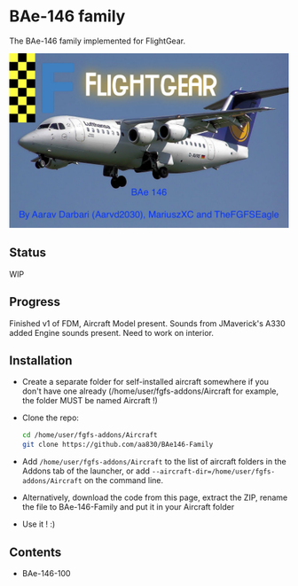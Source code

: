 # BAe-146 family
The BAe-146 family implemented for FlightGear.

![](./Pics/splashscreen.jpg?raw=true)

## Status
WIP

## Progress
Finished v1 of FDM, Aircraft Model present. Sounds from JMaverick's A330 added Engine sounds present. Need to work on interior.


## Installation
* Create a separate folder for self-installed aircraft somewhere if you don't have one already
  (/home/user/fgfs-addons/Aircraft for example, the folder MUST be named Aircraft !)
* Clone the repo:
  ```sh
  cd /home/user/fgfs-addons/Aircraft
  git clone https://github.com/aa830/BAe146-Family
  ```
* Add `/home/user/fgfs-addons/Aircraft` to the list of aircraft folders in the Addons tab of the launcher,
  or add `--aircraft-dir=/home/user/fgfs-addons/Aircraft` on the command line.
  
* Alternatively, download the code from this page, extract the ZIP, rename the file to BAe-146-Family and put it in your Aircraft folder
  
* Use it ! :)

## Contents
* BAe-146-100
